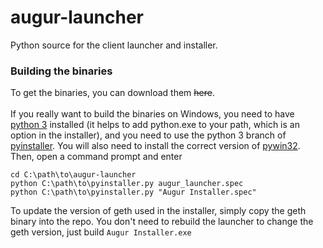 # augur-launcher
Python source for the client launcher and installer.

### Building the binaries
To get the binaries, you can download them ~~here~~. <br><br>
If you really want to build the binaries on Windows, you need to have [python 3](https://www.python.org/downloads/windows/) installed (it helps to add python.exe to your path, which is an option in the installer), and you need to use the python 3 branch of [pyinstaller](https://github.com/pyinstaller/pyinstaller/tree/python3). You will also need to install the correct version of [pywin32](http://sourceforge.net/projects/pywin32/files/pywin32/Build%20219/). Then, open a command prompt and enter
```
cd C:\path\to\augur-launcher
python C:\path\to\pyinstaller.py augur_launcher.spec
python C:\path\to\pyinstaller.py "Augur Installer.spec"
```
To update the version of geth used in the installer, simply copy the geth binary into the repo. You don't need to rebuild the launcher to change the geth version, just build `Augur Installer.exe`

